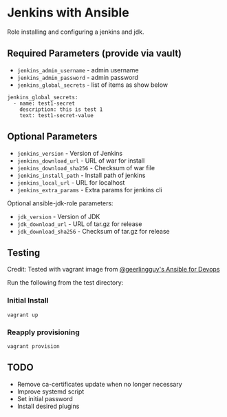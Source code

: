 # Jenkins with Ansible

Role installing and configuring a jenkins and jdk.

## Required Parameters (provide via vault)

 * `jenkins_admin_username` - admin username
 * `jenkins_admin_password` - admin password
 * `jenkins_global_secrets` - list of items as show below

```
jenkins_global_secrets:
  - name: test1-secret
    description: this is test 1
    text: test1-secret-value
```

## Optional Parameters

 * `jenkins_version` - Version of Jenkins
 * `jenkins_download_url` - URL of war for install
 * `jenkins_download_sha256` - Checksum of war file
 * `jenkins_install_path` - Install path of jenkins
 * `jenkins_local_url` - URL for localhost
 * `jenkins_extra_params` - Extra params for jenkins cli

Optional ansible-jdk-role parameters:
 * `jdk_version` - Version of JDK
 * `jdk_download_url` - URL of tar.gz for release
 * `jdk_download_sha256` - Checksum of tar.gz for release

## Testing

Credit: Tested with vagrant image from [@geerlingguy's Ansible for Devops](https://github.com/geerlingguy/ansible-for-devops)

Run the following from the test directory:

### Initial Install
```
vagrant up
```

### Reapply provisioning
```
vagrant provision
```

## TODO

 * Remove ca-certificates update when no longer necessary
 * Improve systemd script
 * Set initial password
 * Install desired plugins

